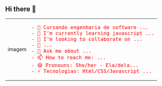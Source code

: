 ## Hi there 👋

<!--
**elens21/elens21** is a ✨ _special_ ✨ repository because its `README.md` (this file) appears on your GitHub profile.

Here are some ideas to get you started:

- 🔭 Estudando engenharia de software ...
- 🌱 I’m currently learning javascript ...
- 👯 I’m looking to collaborate on ...
- 🤔 I’m looking for help with ...
- 💬 Ask me about ...
- 📫 How to reach me: ...
- 😄 Pronouns: She/her - Ela/dela...
- ⚡ Tecnologias: Html/CSS/Javascript ...
-->
<table>
    <tr>
        <td>imagem</td>
        <td style="font-family: monospace; font-size: 16px; color: red;"> 
            <p style="font-family: monospace; font-size: 16px; color: red;">
                    - 🔭 Cursando engenharia de software ...<br>
                    - 🌱 I’m currently learning javascript ...<br>
                    - 👯 I’m looking to collaborate on ...<br>
                    - 🤔  ...<br>
                    - 💬 Ask me about ...<br>
                    - 📫 How to reach me: ...<br>
                    - 😄 Pronouns: She/her - Ela/dela...<br>
                    - ⚡ Tecnologias: Html/CSS/Javascript ...<br>
            </p>
        </td>   
    </tr>
</table>
